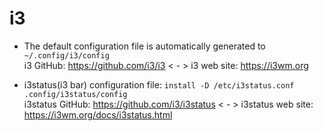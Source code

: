 # i3
- The default configuration file is automatically generated to `~/.config/i3/config` <br/>
i3 GitHub: https://github.com/i3/i3 < - > i3 web site: https://i3wm.org

- i3status(i3 bar) configuration file: `install -D /etc/i3status.conf .config/i3status/config` <br/>
i3status GitHub: https://github.com/i3/i3status < - > i3status web site: https://i3wm.org/docs/i3status.html
